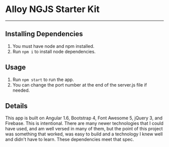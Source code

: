 # Alloy NGJS Starter Kit
_____

## Installing Dependencies

1. You must have node and npm installed. 
2. Run `npm i` to install node dependencies.


## Usage

1. Run `npm start` to run the app.
2. You can change the port number at the end of the server.js file if needed.

## Details

This app is built on Angular 1.6, Bootstrap 4, Font Awesome 5, jQuery 3, and Firebase. This is intentional. There are many newer technologies that I could have used, and am well versed in many of them, but the point of this project was something that worked, was easy to build and a technology I knew well and didn't have to learn. These dependencies meet that spec. 
